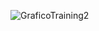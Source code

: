 ![GraficoTraining2](https://github.com/user-attachments/assets/668cdf07-f9b6-4f6b-8410-c075eec7179d)
